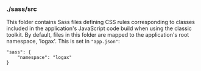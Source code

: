### ./sass/src

This folder contains Sass files defining CSS rules corresponding to classes
included in the application's JavaScript code build when using the classic toolkit.
By default, files in this folder are mapped to the application's root namespace, 'logax'.
This is set in `"app.json"`:

    "sass": {
        "namespace": "logax"
    }